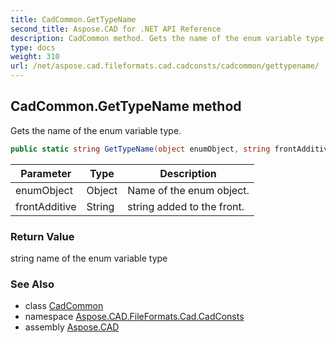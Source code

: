 ```yaml
---
title: CadCommon.GetTypeName
second_title: Aspose.CAD for .NET API Reference
description: CadCommon method. Gets the name of the enum variable type
type: docs
weight: 310
url: /net/aspose.cad.fileformats.cad.cadconsts/cadcommon/gettypename/
---
```

## CadCommon.GetTypeName method

Gets the name of the enum variable type.

```csharp
public static string GetTypeName(object enumObject, string frontAdditive)
```

| Parameter | Type | Description |
| --- | --- | --- |
| enumObject | Object | Name of the enum object. |
| frontAdditive | String | string added to the front. |

### Return Value

string name of the enum variable type

### See Also

* class [CadCommon](../)
* namespace [Aspose.CAD.FileFormats.Cad.CadConsts](../../cadcommon/)
* assembly [Aspose.CAD](../../../)


